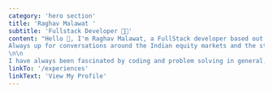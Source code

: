 ```yaml
---
category: 'hero section'
title: 'Raghav Malawat '
subtitle: 'Fullstack Developer 🧑‍💻'
content: "Hello 👋, I'm Raghav Malawat, a FullStack developer based out of Bengaluru, India. Taking a first principle approach to building products interests me, and metrics is something I really like moving.\n \n
Always up for conversations around the Indian equity markets and the startup ecosystem in general 🚀. Currently working as a Product engineer alongside amazing folks at CoLearn.
\n\n
I have always been fascinated by coding and problem solving in general, been coding since age 14 and luckily the first engineer from my family. Crossed paths with a lot of smart, hard working folks till now in the industry and hope to meet more similar folks who are as equally passionate about their craft as I am. Cheers 🍻!"
linkTo: '/experiences'
linkText: 'View My Profile'
---
```

